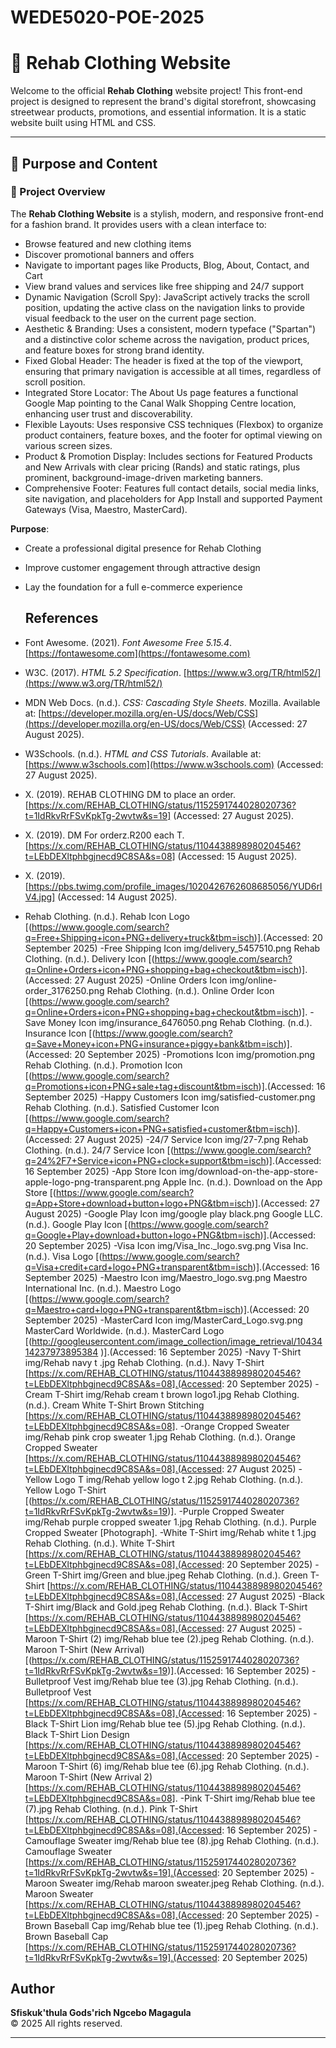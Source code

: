 # WEDE5020-POE-2025

# 👕 Rehab Clothing Website

Welcome to the official **Rehab Clothing** website project! This front-end project is designed to represent the brand's digital storefront, showcasing streetwear products, promotions, and essential information. It is a static website built using HTML and CSS.

---

## 📌 Purpose and Content

### 📝 Project Overview

The **Rehab Clothing Website** is a stylish, modern, and responsive front-end for a fashion brand. It provides users with a clean interface to:

- Browse featured and new clothing items
- Discover promotional banners and offers
- Navigate to important pages like Products, Blog, About, Contact, and Cart
- View brand values and services like free shipping and 24/7 support
- Dynamic Navigation (Scroll Spy): JavaScript actively tracks the scroll position, updating the active class on the navigation links to provide visual feedback to the user on the current page section.
- Aesthetic & Branding: Uses a consistent, modern typeface ("Spartan") and a distinctive color scheme across the navigation, product prices, and feature boxes for strong brand identity.
- Fixed Global Header: The header is fixed at the top of the viewport, ensuring that primary navigation is accessible at all times, regardless of scroll position.
- Integrated Store Locator: The About Us page features a functional Google Map pointing to the Canal Walk Shopping Centre location, enhancing user trust and discoverability.
- Flexible Layouts: Uses responsive CSS techniques (Flexbox) to organize product containers, feature boxes, and the footer for optimal viewing on various screen sizes.
- Product & Promotion Display: Includes sections for Featured Products and New Arrivals with clear pricing (Rands) and static ratings, plus prominent, background-image-driven marketing banners.
- Comprehensive Footer: Features full contact details, social media links, site navigation, and placeholders for App Install and supported Payment Gateways (Visa, Maestro, MasterCard).

**Purpose**:
- Create a professional digital presence for Rehab Clothing
- Improve customer engagement through attractive design
- Lay the foundation for a full e-commerce experience


  ## References

- Font Awesome. (2021). *Font Awesome Free 5.15.4*. [https://fontawesome.com](https://fontawesome.com)
- W3C. (2017). *HTML 5.2 Specification*. [https://www.w3.org/TR/html52/](https://www.w3.org/TR/html52/)
- MDN Web Docs. (n.d.). *CSS: Cascading Style Sheets*. Mozilla. Available at: [https://developer.mozilla.org/en-US/docs/Web/CSS](https://developer.mozilla.org/en-US/docs/Web/CSS) (Accessed: 27 August 2025).
- W3Schools. (n.d.). *HTML and CSS Tutorials*. Available at: [https://www.w3schools.com](https://www.w3schools.com) (Accessed: 27 August 2025).
- X. (2019). REHAB CLOTHING DM to place an order.[https://x.com/REHAB_CLOTHING/status/1152591744028020736?t=1IdRkvRrFSvKpkTg-2wvtw&s=19] (Accessed: 27 August 2025).
- X. (2019). DM For orderz.R200 each T.[https://x.com/REHAB_CLOTHING/status/1104438898980204546?t=LEbDEXltphbgjnecd9C8SA&s=08] (Accessed: 15 August 2025).
- X. (2019). [https://pbs.twimg.com/profile_images/1020426762608685056/YUD6rIV4.jpg] (Accessed: 14 August 2025).
- Rehab Clothing. (n.d.). Rehab Icon Logo [(https://www.google.com/search?q=Free+Shipping+icon+PNG+delivery+truck&tbm=isch)].(Accessed: 20 September 2025)
-Free Shipping Icon	img/delivery_5457510.png	Rehab Clothing. (n.d.). Delivery Icon [(https://www.google.com/search?q=Online+Orders+icon+PNG+shopping+bag+checkout&tbm=isch)].(Accessed: 27 August 2025)
-Online Orders Icon	img/online-order_3176250.png	Rehab Clothing. (n.d.). Online Order Icon [(https://www.google.com/search?q=Online+Orders+icon+PNG+shopping+bag+checkout&tbm=isch)].
-Save Money Icon	img/insurance_6476050.png	Rehab Clothing. (n.d.). Insurance Icon [(https://www.google.com/search?q=Save+Money+icon+PNG+insurance+piggy+bank&tbm=isch)].(Accessed: 20 September 2025)
-Promotions Icon	img/promotion.png	Rehab Clothing. (n.d.). Promotion Icon [(https://www.google.com/search?q=Promotions+icon+PNG+sale+tag+discount&tbm=isch)].(Accessed: 16 September 2025)
-Happy Customers Icon	img/satisfied-customer.png	Rehab Clothing. (n.d.). Satisfied Customer Icon [(https://www.google.com/search?q=Happy+Customers+icon+PNG+satisfied+customer&tbm=isch)].(Accessed: 27 August 2025)
-24/7 Service Icon	img/27-7.png	Rehab Clothing. (n.d.). 24/7 Service Icon [(https://www.google.com/search?q=24%2F7+Service+icon+PNG+clock+support&tbm=isch)].(Accessed: 16 September 2025)
-App Store Icon	img/download-on-the-app-store-apple-logo-png-transparent.png	Apple Inc. (n.d.). Download on the App Store [(https://www.google.com/search?q=App+Store+download+button+logo+PNG&tbm=isch)].(Accessed: 27 August 2025)
-Google Play Icon	img/google play black.png	Google LLC. (n.d.). Google Play Icon [(https://www.google.com/search?q=Google+Play+download+button+logo+PNG&tbm=isch)].(Accessed: 20 September 2025)
-Visa Icon	img/Visa_Inc._logo.svg.png	Visa Inc. (n.d.). Visa Logo [(https://www.google.com/search?q=Visa+credit+card+logo+PNG+transparent&tbm=isch)].(Accessed: 16 September 2025)
-Maestro Icon	img/Maestro_logo.svg.png	Maestro International Inc. (n.d.). Maestro Logo [(https://www.google.com/search?q=Maestro+card+logo+PNG+transparent&tbm=isch)].(Accessed: 20 September 2025)
-MasterCard Icon	img/MasterCard_Logo.svg.png	MasterCard Worldwide. (n.d.). MasterCard Logo [(http://googleusercontent.com/image_collection/image_retrieval/1043414237973895384 )].(Accessed: 16 September 2025)
-Navy T-Shirt	img/Rehab navy t .jpg	Rehab Clothing. (n.d.). Navy T-Shirt [https://x.com/REHAB_CLOTHING/status/1104438898980204546?t=LEbDEXltphbgjnecd9C8SA&s=08].(Accessed: 20 September 2025)
-Cream T-Shirt	img/Rehab cream t brown logo1.jpg	Rehab Clothing. (n.d.). Cream White T-Shirt Brown Stitching [https://x.com/REHAB_CLOTHING/status/1104438898980204546?t=LEbDEXltphbgjnecd9C8SA&s=08].
-Orange Cropped Sweater	img/Rehab pink crop sweater 1.jpg	Rehab Clothing. (n.d.). Orange Cropped Sweater [https://x.com/REHAB_CLOTHING/status/1104438898980204546?t=LEbDEXltphbgjnecd9C8SA&s=08].(Accessed: 27 August 2025)
-Yellow Logo T	img/Rehab yellow logo t 2.jpg	Rehab Clothing. (n.d.). Yellow Logo T-Shirt [(https://x.com/REHAB_CLOTHING/status/1152591744028020736?t=1IdRkvRrFSvKpkTg-2wvtw&s=19)].
-Purple Cropped Sweater	img/Rehab purple cropped sweater 1.jpg	Rehab Clothing. (n.d.). Purple Cropped Sweater [Photograph].
-White T-Shirt	img/Rehab white t 1.jpg	Rehab Clothing. (n.d.). White T-Shirt [https://x.com/REHAB_CLOTHING/status/1104438898980204546?t=LEbDEXltphbgjnecd9C8SA&s=08].(Accessed: 20 September 2025)
-Green T-Shirt	img/Green and blue.jpeg	Rehab Clothing. (n.d.). Green T-Shirt [https://x.com/REHAB_CLOTHING/status/1104438898980204546?t=LEbDEXltphbgjnecd9C8SA&s=08].(Accessed: 27 August 2025)
-Black T-Shirt	img/Black and Gold.jpeg	Rehab Clothing. (n.d.). Black T-Shirt [https://x.com/REHAB_CLOTHING/status/1104438898980204546?t=LEbDEXltphbgjnecd9C8SA&s=08].(Accessed: 27 August 2025)
-Maroon T-Shirt (2)	img/Rehab blue tee (2).jpeg	Rehab Clothing. (n.d.). Maroon T-Shirt (New Arrival) [(https://x.com/REHAB_CLOTHING/status/1152591744028020736?t=1IdRkvRrFSvKpkTg-2wvtw&s=19)].(Accessed: 16 September 2025)
-Bulletproof Vest	img/Rehab blue tee (3).jpg	Rehab Clothing. (n.d.). Bulletproof Vest [https://x.com/REHAB_CLOTHING/status/1104438898980204546?t=LEbDEXltphbgjnecd9C8SA&s=08].(Accessed: 16 September 2025)
-Black T-Shirt Lion	img/Rehab blue tee (5).jpg	Rehab Clothing. (n.d.). Black T-Shirt Lion Design [https://x.com/REHAB_CLOTHING/status/1104438898980204546?t=LEbDEXltphbgjnecd9C8SA&s=08].(Accessed: 20 September 2025)
-Maroon T-Shirt (6)	img/Rehab blue tee (6).jpg	Rehab Clothing. (n.d.). Maroon T-Shirt (New Arrival 2) [https://x.com/REHAB_CLOTHING/status/1104438898980204546?t=LEbDEXltphbgjnecd9C8SA&s=08].
-Pink T-Shirt	img/Rehab blue tee (7).jpg	Rehab Clothing. (n.d.). Pink T-Shirt [https://x.com/REHAB_CLOTHING/status/1104438898980204546?t=LEbDEXltphbgjnecd9C8SA&s=08].(Accessed: 16 September 2025)
-Camouflage Sweater	img/Rehab blue tee (8).jpg	Rehab Clothing. (n.d.). Camouflage Sweater [https://x.com/REHAB_CLOTHING/status/1152591744028020736?t=1IdRkvRrFSvKpkTg-2wvtw&s=19].(Accessed: 20 September 2025)
-Maroon Sweater	img/Rehab maroon sweater.jpeg	Rehab Clothing. (n.d.). Maroon Sweater [https://x.com/REHAB_CLOTHING/status/1104438898980204546?t=LEbDEXltphbgjnecd9C8SA&s=08].(Accessed: 20 September 2025)
-Brown Baseball Cap	img/Rehab blue tee (1).jpeg	Rehab Clothing. (n.d.). Brown Baseball Cap [https://x.com/REHAB_CLOTHING/status/1152591744028020736?t=1IdRkvRrFSvKpkTg-2wvtw&s=19].(Accessed: 20 September 2025)

## Author

**Sfiskuk'thula Gods'rich Ngcebo Magagula**  
© 2025 All rights reserved.

---


